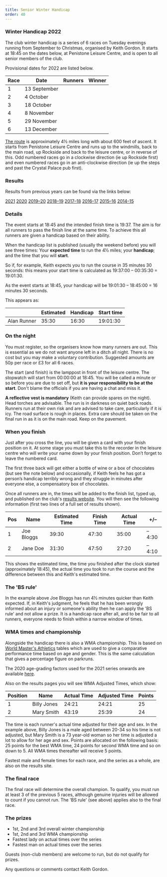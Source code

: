 ```yaml
---
title: Senior Winter Handicap
order: 40
---
```


### Winter Handicap 2022

The club winter handicap is a series of 6 races on Tuesday evenings running from September to Christmas, organised by Keith Gordon. It starts at 18:45 on the dates below, at Penistone Leisure Centre, and is open to all senior members of the club.

Provisional dates for 2022 are listed below.

| Race | Date         | Runners | Winner |
| ---- | ------------ | ------- | ------ |
| 1    | 13 September |         |        |
| 2    | 4 October    |         |        |
| 3    | 18 October   |         |        |
| 4    | 8 November   |         |        |
| 5    | 29 November  |         |        |
| 6    | 13 December  |         |        |

[The route](http://pfrac.co.uk/wp-content/uploads/2013/07/WHMap.jpg) is approximately 4½ miles long with about 600 feet of ascent. It starts from Penistone Leisure Centre and runs up to the windmills, back to the main road, up Rockside and back to the leisure centre, or in reverse of this. Odd numbered races go in a clockwise direction (ie up Rockside first) and even numbered races go in an anti-clockwise direction (ie up the steps and past the Crystal Palace pub first).

### Results

Results from previous years can be found via the links below:

[2021](http://results.pfrac.co.uk/SeniorWinterHandicap2021/League%20Table.html)
[2020](http://results.pfrac.co.uk/SeniorWinterHandicap2020/League%20Table.html)
[2019–20](http://results.pfrac.co.uk/SeniorWinterHandicap2019/League%20Table.html)
[2018–19](http://results.pfrac.co.uk/SeniorWinterHandicap2018/League%20Table.html)
[2017–18](http://pfrac.co.uk/wp-content/uploads/2018/01/WH-2017-18-Results.pdf)
[2016–17](http://pfrac.co.uk/wp-content/uploads/2017/02/WH-2016-17-Results.pdf)
[2015–16](http://pfrac.co.uk/wp-content/uploads/2016/03/WH-2015-16-Final-Results.pdf)
[2014–15](http://pfrac.co.uk/wp-content/uploads/2015/03/WH-WMA-Final-2015.xlsx)

### Details

The event starts at 18:45 and the intended finish time is 19:37. The aim is for all runners to pass the finish line at the same time. To achieve this all runners are given a handicap based on their ability.

When the handicap list is published (usually the weekend before) you will see three times: Your **expected time** to run the 4½ miles; your **handicap**; and the time that you will **start**.

So if, for example, Keith expects you to run the course in 35 minutes 30 seconds: this means your start time is calculated as 19:37:00 – 00:35:30 = 19:01:30.

As the event starts at 18:45, your handicap will be 19:01:30 – 18:45:00 = 16 minutes 30 seconds.

This appears as:

|             | Estimated | Handicap | Start time |
| ----------- | --------- | -------- | ---------- |
| Alan Runner | 35:30     | 16:30    | 19:01:30   |

### On the night

You must register, so the organisers know how many runners are out. This is essential as we do not want anyone left in a ditch all night.
There is no cost but you may make a voluntary contribution. Suggested amounts are 50p per race or £3 for all 6 races.

The start (and finish) is the lamppost in front of the leisure centre. The stopwatch will start from 00:00:00 at 18:45. You will be called a minute or so before you are due to set off, but **it is your responsibility to be at the start**. Don't blame the officials if you are having a chat and miss it.

**A reflective vest is mandatory** (Keith can provide spares on the night). Head torches are advisable. The run is in darkness on quiet back roads. Runners run at their own risk and are advised to take care, particularly if it is icy. The road surface is rough in places. Extra care should be taken on the final run in as it is on the main road. Keep on the pavement.

### When you finish

Just after you cross the line, you will be given a card with your finish position on it. At some stage you must take this to the recorder in the leisure centre who will write your name down by your finish position. Don’t forget to leave the numbered card.

The first three back will get either a bottle of wine or a box of chocolates (but see the note below) and occasionally, if Keith feels he has got a person’s handicap terribly wrong and they struggle in minutes after everyone else, a compensatory box of chocolates.

Once all runners are in, the times will be added to the finish list, typed up, and published on the club's [results website](http://results.pfrac.co.uk/). You will then see the following information (first two lines of a full set of results shown).

| Pos | Name       | Estimated Time | Finish Time | Actual Time | +/–   |
| --- | ---------- | -------------- | ----------- | ----------- | ----- |
| 1   | Joe Bloggs | 39:30          | 47:30       | 35:00       | –4:30 |
| 2   | Jane Doe   | 31:30          | 47:50       | 27:20       | –4:10 |

This shows the estimated time, the time you finished after the clock started (approximately 18:45), the actual time you took to run the course and the difference between this and Keith's estimated time.

### The 'BS rule'

In the example above Joe Bloggs has run 4½ minutes quicker than Keith expected. If, in Keith's judgment, he feels that he has been wrongly informed about an injury or someone's ability then he can apply the 'BS rule' and not allow a prize. It is a handicap race after all, and to be fair to all runners, everyone needs to finish within a narrow window of times.

### WMA times and championship

Alongside the handicap there is also a WMA championship. This is based on [World Master's Athletics](https://world-masters-athletics.com/wp-content/uploads/2018/02/Road_Age_Standards_WMA_2010-Explanation.pdf) tables which are used to give a comparative performance time based on age and gender. This is the same calculation that gives a percentage figure on parkruns.

The 2020 age-grading factors used for the 2021 series onwards are available [here](http://www.howardgrubb.co.uk/athletics/mldrroad20.html).

Also on the results pages you will see WMA Adjusted Times, which show:

| Position | Name        | Actual Time | Adjusted Time | Points |
| -------- | ----------- | ----------- | ------------- | ------ |
| 1        | Billy Jones | 24:21       | 24:21         | 25     |
| 2        | Mary Smith  | 43:19       | 25:39         | 24     |

The time is each runner's actual time adjusted for their age and sex. In the example above, Billy Jones is a male aged between 20-34 so his time is not adjusted, but Mary Smith is a 73 year-old woman so her time is adjusted a lot to allow for her age and sex. Points are allocated on the following basis: 25 points for the best WMA time, 24 points for second WMA time and so on down to 5. All WMA times thereafter will receive 5 points.

Fastest male and female times for each race, and the series as a whole, are also on the results site.

### The final race

The final race will determine the overall champion. To qualify, you must run at least 3 of the previous 5 races, although genuine injuries will be allowed to count if you cannot run. The 'BS rule' (see above) applies also to the final race.

### The prizes

- 1st, 2nd and 3rd overall winter championship
- 1st, 2nd and 3rd WMA championship
- Fastest lady on actual times over the series
- Fastest man on actual times over the series

Guests (non-club members) are welcome to run, but do not qualify for prizes.

Any questions or comments contact Keith Gordon.
